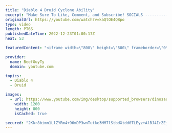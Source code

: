 ```yaml
---
title: "Diablo 4 Druid Cyclone Ability"
excerpt: "Make Sure To Like, Comment, and Subscribe! SOCIALS ---------------------------------------------- Join Our ..."
originalUrl: https://youtube.com/watch?v=kaQtOE4QBpo
type: video
length: PT6S
publishedDateTime: 2022-12-23T01:00:17Z
heat: 53

featuredContent: "<iframe width=\"800\" height=\"500\" frameborder=\"0\" src=\"https://www.youtube.com/embed/kaQtOE4QBpo\" allow=\"accelerometer; autoplay; encrypted-media; gyroscope; picture-in-picture\" allowfullscreen></iframe>"

provider:
  name: BeefGuyTy
  domain: youtube.com

topics:
  - Diablo 4
  - Druid

images:
  - url: https://www.youtube.com/img/desktop/supported_browsers/dinosaur.png
    width: 1200
    height: 800
    isCached: true

secured: "2Kkr8bimn1LlZYRm4+96mDP3wnTutke3MM7lStbdXtdd0TLEyz+AlBJ4IrZEj5NCBrOIfclHAmxx41vy/q09PMzyeWqtVO+qqoyRuQcTGw4T/fNh3CFxP3IWq4iofNP/ZbdN1OEHN35a1LYoFMi/2gCO6NrjtFWbM1/gQLEnJ/u4N32yzv0zRbZBPpyhaF2Y9WYD+jQLkm1LBbxbDrQ8GDtHT56vH8IrS/facbRPTy/eOhFV6ezQiU4CjsDUkDQY/adOzc/T7YsX76xbs3/iftb11sd1qQQ/IHg+2bnYMa1xnwb9uAg/bA3O4hLRDHeWxWuPzyqmWmAFRgnHRBgH9AwM4djBm7z8V2lBE2H8Rh/4MZO0txcwE0X5uihfd/JrMNwOQSBjULjbBUdwrELCD1+3NJ2YaVSTPHC6Lsk1qNs=;dord87HzQf52AXjgInVttg=="
---
```


